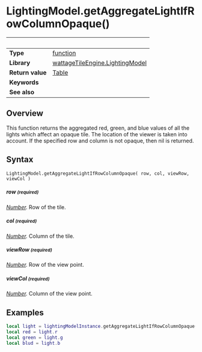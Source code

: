 # LightingModel.getAggregateLightIfRowColumnOpaque()

|                      | &nbsp;
| -------------------- | ---------------------------------------------------------------
| __Type__             | [function](http://docs.coronalabs.com/api/type/Function.html)
| __Library__          | [wattageTileEngine.LightingModel](type_lightingModel.markdown)
| __Return value__     | [Table](http://docs.coronalabs.com/api/type/Table.html)
| __Keywords__         |
| __See also__         |


## Overview

This function returns the aggregated red, green, and blue values of all
the lights which affect an opaque tile.  The location of the viewer is
taken into account.  If the specified row and column is not opaque, then
nil is returned.


## Syntax

	LightingModel.getAggregateLightIfRowColumnOpaque( row, col, viewRow, viewCol )

##### row <small>(required)</small>
_[Number](https://docs.coronalabs.com/api/type/Number.html)._
Row of the tile.

##### col <small>(required)</small>
_[Number](https://docs.coronalabs.com/api/type/Number.html)._
Column of the tile.

##### viewRow <small>(required)</small>
_[Number](https://docs.coronalabs.com/api/type/Number.html)._
Row of the view point.

##### viewCol <small>(required)</small>
_[Number](https://docs.coronalabs.com/api/type/Number.html)._
Column of the view point.


## Examples

``````lua
local light = lightingModelInstance.getAggregateLightIfRowColumnOpaque(10, 15, 12, 17)
local red = light.r
local green = light.g
local blud = light.b
``````
